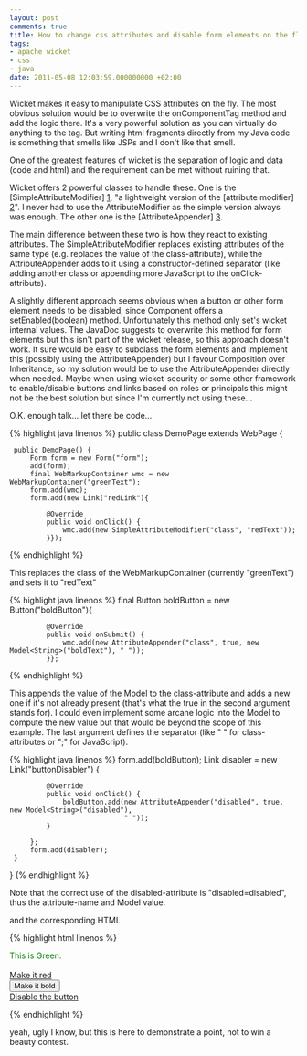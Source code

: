 ```yaml
---
layout: post
comments: true
title: How to change css attributes and disable form elements on the fly
tags:
- apache wicket
- css
- java
date: 2011-05-08 12:03:59.000000000 +02:00
---
```

Wicket makes it easy to manipulate CSS attributes on the fly. The most obvious solution would be to overwrite the onComponentTag method and add the logic there. It's a very powerful solution as you can virtually do anything to the tag. But writing html fragments directly from my Java code is something that smells like JSPs and I don't like that smell.


One of the greatest features of wicket is the separation of logic and data (code and html) and the requirement can be met without ruining that.

Wicket offers 2 powerful classes to handle these. One is the [SimpleAttributeModifier] [1], "a lightweight version of the [attribute modifier] [2]". I never had to use the AttributeModifier as the simple version always was enough. The other one is the [AttributeAppender] [3].

The main difference between these two is how they react to existing attributes. The SimpleAttributeModifier replaces existing attributes of the same type (e.g. replaces the value of the class-attribute), while the AttributeAppender adds to it using a constructor-defined separator (like adding another class or appending more JavaScript to the onClick-attribute).

A slightly different approach seems obvious when a button or other form element needs to be disabled, since Component offers a setEnabled(boolean) method. Unfortunately this method only set's wicket internal values. The JavaDoc suggests to overwrite this method for form elements but this isn't part of the wicket release, so this approach doesn't work. It sure would be easy to subclass the form elements and implement this (possibly using the AttributeAppender) but I favour Composition over Inheritance, so my solution would be to use the AttributeAppender directly when needed. Maybe when using wicket-security or some other framework to enable/disable buttons and links based on roles or principals this might not be the best solution but since I'm currently not using these...

O.K. enough talk... let there be code...

{% highlight java linenos %} 
public class DemoPage extends WebPage {
 
     public DemoPage() {
         Form form = new Form("form");
         add(form);
         final WebMarkupContainer wmc = new WebMarkupContainer("greenText");
         form.add(wmc);
         form.add(new Link("redLink"){
 
             @Override
             public void onClick() {
                 wmc.add(new SimpleAttributeModifier("class", "redText"));
             }});
{% endhighlight %} 

This replaces the class of the WebMarkupContainer (currently "greenText") and sets it to "redText"

{% highlight java linenos %} 
        final Button boldButton = new Button("boldButton"){
 
             @Override
             public void onSubmit() {
                 wmc.add(new AttributeAppender("class", true, new Model<String>("boldText"), " "));
             }};
{% endhighlight %} 

This appends the value of the Model to the class-attribute and adds a new one if it's not already present (that's what the true in the second argument stands for). I could even implement some arcane logic into the Model to compute the new value but that would be beyond the scope of this example. The last argument defines the separator (like " " for class-attributes or ";" for JavaScript).


{% highlight java linenos %} 
         form.add(boldButton);
         Link disabler = new Link("buttonDisabler") {
 
             @Override
             public void onClick() {
                 boldButton.add(new AttributeAppender("disabled", true, new Model<String>("disabled"),
                                " "));                
             }
 
         };
         form.add(disabler);
     }

}
{% endhighlight %} 

Note that the correct use of the disabled-attribute is "disabled=disabled", thus the attribute-name and Model value.

and the corresponding HTML

{% highlight html linenos %} 
<html>
<head>
<style>
.redText {
    color: red;
    }
.greenText {
    color: green;
    }
.boldText {
    font-weight: bold;
    }
</style>
</head>
<body>
<form wicket:id="form">
<div class="greenText" wicket:id="greenText">This is Green.</div><br />
<a href="" wicket:id="redLink">Make it red</a><br />
<input type="submit" wicket:id="boldButton" value="Make it bold" /><br />
<a href="" wicket:id="buttonDisabler">Disable the button</a>
</form>
</body>
</html>
{% endhighlight %} 

yeah, ugly I know, but this is here to demonstrate a point, not to win a beauty contest.

[1]: "http://wicket.apache.org/apidocs/1.4/org/apache/wicket/behavior/SimpleAttributeModifier.html"
[2]: "http://wicket.apache.org/apidocs/1.4/org/apache/wicket/AttributeModifier.html"
[3]: "http://wicket.apache.org/apidocs/1.4/org/apache/wicket/behavior/AttributeAppender.html"